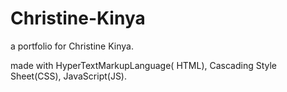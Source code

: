 # Christine-Kinya
a portfolio for Christine Kinya.

made with HyperTextMarkupLanguage( HTML),
          Cascading Style Sheet(CSS),
          JavaScript(JS).
